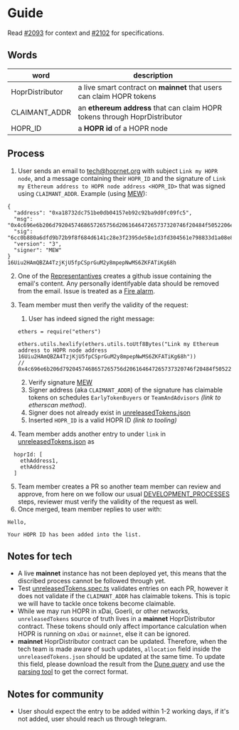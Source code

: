 # Guide

Read [#2093](https://github.com/hoprnet/hoprnet/issues/2093) for context and [#2102](https://github.com/hoprnet/hoprnet/issues/2102) for specifications.

## Words

| word            | description                                                                |
| --------------- | -------------------------------------------------------------------------- |
| HoprDistributor | a live smart contract on **mainnet** that users can claim HOPR tokens      |
| CLAIMANT_ADDR   | an **ethereum address** that can claim HOPR tokens through HoprDistributor |
| HOPR_ID         | a **HOPR id** of a HOPR node                                               |

## Process

1. User sends an email to tech@hoprnet.org with subject `Link my HOPR node`, and a message containing their `HOPR_ID` and the signature of `Link my Ethereum address to HOPR node address <HOPR_ID>` that was signed using `CLAIMANT_ADDR`. Example (using [MEW](https://www.myetherwallet.com/wallet/sign)):

```
{
  "address": "0xa18732dc751be0db04157eb92c92ba9d0fc09fc5",
  "msg": "0x4c696e6b206d7920457468657265756d206164647265737320746f20484f5052206e6f646520616464726573732031365569753248416d51425a4134547a6a4b6a553566704353707247754d3279386d7065704e774d53365a4b464154694b67363868",
  "sig": "6cc0b880a6dfd9b72b9f8f684d6141c28e3f2395de58e1d3fd304561e798833d1a08e8317a5e6a5bd7585751abda7b30484cbec09492391fb2ccbd575ed7df431c",
  "version": "3",
  "signer": "MEW"
}
16Uiu2HAmQBZA4TzjKjU5fpCSprGuM2y8mpepNwMS6ZKFATiKg68h
```

2. One of the [Representantives](./.processes/development.md#representantives) creates a github issue containing the email's content. Any personally identifyable data should be removed from the email. Issue is treated as a [Fire alarm](./.processes/development.md#fire-alarm).
3. Team member must then verify the validity of the request:

   1. User has indeed signed the right message:

   ```
   ethers = require("ethers")

   ethers.utils.hexlify(ethers.utils.toUtf8Bytes("Link my Ethereum address to HOPR node address 16Uiu2HAmQBZA4TzjKjU5fpCSprGuM2y8mpepNwMS6ZKFATiKg68h"))
   // 0x4c696e6b206d7920457468657265756d206164647265737320746f20484f5052206e6f646520616464726573732031365569753248416d51425a4134547a6a4b6a553566704353707247754d3279386d7065704e774d53365a4b464154694b67363868
   ```

   2. Verify signature [MEW](https://www.myetherwallet.com/wallet/verify)
   3. Signer address (aka `CLAIMANT_ADDR`) of the signature has claimable tokens on schedules `EarlyTokenBuyers` or `TeamAndAdvisors` _(link to etherscan method)_.
   4. Signer does not already exist in [unreleasedTokens.json](./packages/cover-traffic-daemon/src/unreleasedTokens.json)
   5. Inserted `HOPR_ID` is a valid HOPR ID _(link to tooling)_

4. Team member adds another entry to under `link` in [unreleasedTokens.json](./packages/cover-traffic-daemon/src/unreleasedTokens.json) as

```
  hoprId: [
    ethAddress1,
    ethAddress2
  ]
```

5. Team member creates a PR so another team member can review and approve, from here on we follow our usual [DEVELOPMENT_PROCESSES](./.processes/development.md) steps, reviewer must verify the validity of the request as well.
6. Once merged, team member replies to user with:

```
Hello,

Your HOPR ID has been added into the list.
```

## Notes for tech

- A live **mainnet** instance has not been deployed yet, this means that the discribed process cannot be followed through yet.
- Test [unreleasedTokens.spec.ts](./packages/cover-traffic/unreleasedTokens.json) validates entries on each PR, however it does not validate if the `CLAIMANT_ADDR` has claimable tokens. This is topic we will have to tackle once tokens become claimable.
- While we may run HOPR in xDai, Goerli, or other networks, `unreleasedTokens` source of truth lives in a **mainnet** HoprDistributor contract. These tokens should only affect importance calculation when HOPR is running on `xDai` or `mainnet`, else it can be ignored.
- **mainnet** HoprDistributor contract can be updated. Therefore, when the tech team is made aware of such updates, `allocation` field inside the `unreleasedTokens.json` should be updated at the same time. To update this field, please download the result from the [Dune query](https://dune.xyz/queries/237335/444204) and use the [parsing tool](https://github.com/hoprnet/hopr-devrel/tree/parse-unrelased-token/parse-unreleased-token) to get the correct format.

## Notes for community

- User should expect the entry to be added within 1-2 working days, if it's not added, user should reach us through telegram.
